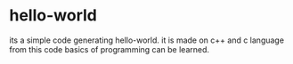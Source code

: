 # hello-world
its a simple code generating hello-world.
it is made on c++ and c language 
from this code basics of programming can be learned.
